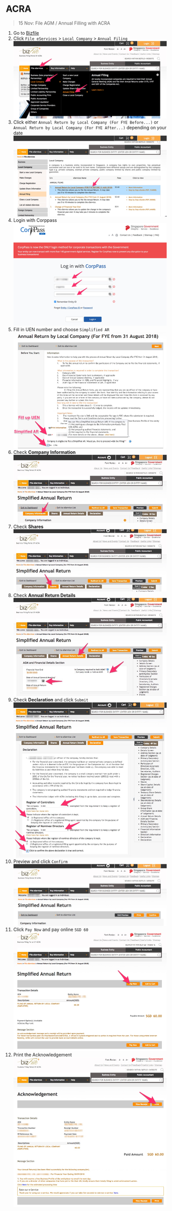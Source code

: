# ACRA

> 15 Nov: File AGM / Annual Filling with ACRA

1. Go to [Bizfile](http://www.bizfile.gov.sg/)
1. Click `File eServices` > `Local Company` > `Annual Filing`
    ![](img/acra-menu.jpg)
1. Click either `Annual Return by Local Company (For FYE Before...)` or `Annual Return by Local Company (For FYE After...)` depending on your date
    ![](img/acra-annual-filing.jpg)
1. Login with Corppass
    ![](img/acra-corppass-login.jpg)
1. Fill in UEN number and choose `Simplified AR`
    ![](img/acra-uen.jpg)
1. Check **Company Information**
    ![](img/acra-filing-1.jpg)
1. Check **Shares**
    ![](img/acra-filing-2.jpg)
1. Check **Annual Return Details**
    ![](img/acra-filing-3.jpg)
1. Check **Declaration** and click `Submit`
    ![](img/acra-filing-4.jpg)
1. Preview and click `Confirm`
    ![](img/acra-confirm.jpg)
1. Click `Pay Now` and pay online `SGD 60`
    ![](img/acra-pay.jpg)
1. Print the Acknowledgement
    ![](img/acra-ack.jpg)
